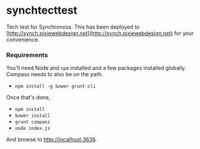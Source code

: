 synchtecttest
=============

Tech test for Synchronoss. This has been deployed to [http://synch.pixiewebdesign.net](http://synch.pixiewebdesign.net) for your convenience.

### Requirements

You'll need Node and `npm` installed and a few packages installed globally. Compass needs to also be on the path.

+ `npm install -g bower grunt-cli`

Once that's done,

+ `npm install`
+ `bower install`
+ `grunt compass`
+ `node index.js`

And browse to [http://localhost:3636](http://localhost:3636).